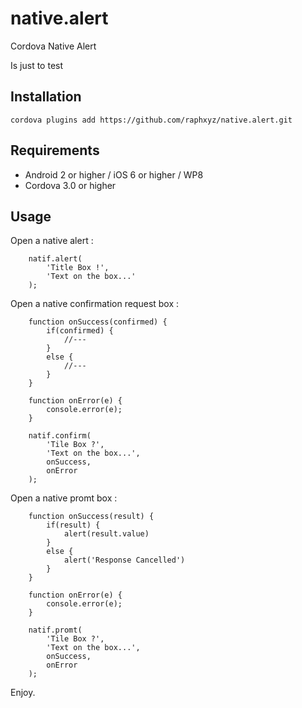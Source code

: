 # native.alert
Cordova Native Alert

Is just to test



Installation
-------------
	cordova plugins add https://github.com/raphxyz/native.alert.git
	

Requirements
-------------
- Android 2 or higher / iOS 6 or higher / WP8
- Cordova 3.0 or higher


Usage
------

Open a native alert :

		natif.alert(
			'Title Box !', 
			'Text on the box...'
		);
    
Open a native confirmation request box :
		
		function onSuccess(confirmed) {
			if(confirmed) {
				//---
			}
			else {
				//---
			}
		}
		
		function onError(e) {
			console.error(e);
		}
		
		natif.confirm(
			'Tile Box ?',
			'Text on the box...',
			onSuccess,
			onError
		);
		
Open a native promt box :
		
		function onSuccess(result) {
			if(result) {
				alert(result.value)
			}
			else {
				alert('Response Cancelled')
			}
		}
		
		function onError(e) {
			console.error(e);
		}
		
		natif.promt(
			'Tile Box ?',
			'Text on the box...',
			onSuccess,
			onError
		);
	
	
Enjoy.